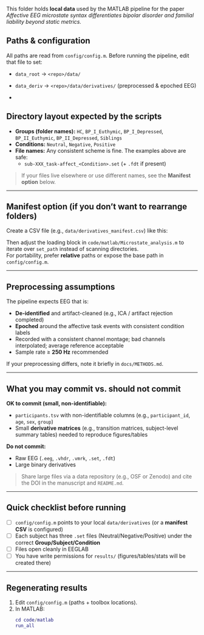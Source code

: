 This folder holds **local data** used by the MATLAB pipeline for the paper  
*Affective EEG microstate syntax differentiates bipolar disorder and familial liability beyond static metrics.*

## Paths & configuration

All paths are read from `config/config.m`. Before running the pipeline, edit that file to set:

- `data_root` → `<repo>/data/`
- `data_deriv` → `<repo>/data/derivatives/` (preprocessed & epoched EEG)

- 
## Directory layout expected by the scripts

- **Groups (folder names):** `HC`, `BP_I_Euthymic`, `BP_I_Depressed`, `BP_II_Euthymic`, `BP_II_Depressed`, `Siblings`  
- **Conditions:** `Neutral`, `Negative`, `Positive`  
- **File names:** Any consistent scheme is fine. The examples above are safe:
  - `sub-XXX_task-affect_<Condition>.set` (+ `.fdt` if present)

> If your files live elsewhere or use different names, see the **Manifest option** below.

---

## Manifest option (if you don’t want to rearrange folders)

Create a CSV file (e.g., `data/derivatives_manifest.csv`) like this:


Then adjust the loading block in `code/matlab/Microstate_analysis.m` to iterate over `set_path` instead of scanning directories.  
For portability, prefer **relative** paths or expose the base path in `config/config.m`.

---

## Preprocessing assumptions

The pipeline expects EEG that is:

- **De-identified** and artifact-cleaned (e.g., ICA / artifact rejection completed)
- **Epoched** around the affective task events with consistent condition labels
- Recorded with a consistent channel montage; bad channels interpolated; average reference acceptable
- Sample rate ≥ **250 Hz** recommended

If your preprocessing differs, note it briefly in `docs/METHODS.md`.

---

## What you may commit vs. should not commit

**OK to commit (small, non-identifiable):**
- `participants.tsv` with non-identifiable columns (e.g., `participant_id`, `age`, `sex`, `group`)
- Small **derivative matrices** (e.g., transition matrices, subject-level summary tables) needed to reproduce figures/tables

**Do not commit:**
- Raw EEG (`.eeg`, `.vhdr`, `.vmrk`, `.set`, `.fdt`)  
- Large binary derivatives

> Share large files via a data repository (e.g., OSF or Zenodo) and cite the DOI in the manuscript and `README.md`.

---

## Quick checklist before running

- [ ] `config/config.m` points to your local `data/derivatives` (or a **manifest CSV** is configured)
- [ ] Each subject has three `.set` files (Neutral/Negative/Positive) under the correct **Group/Subject/Condition**
- [ ] Files open cleanly in EEGLAB
- [ ] You have write permissions for `results/` (figures/tables/stats will be created there)

---

## Regenerating results

1. Edit `config/config.m` (paths + toolbox locations).
2. In MATLAB:
   ```matlab
   cd code/matlab
   run_all
